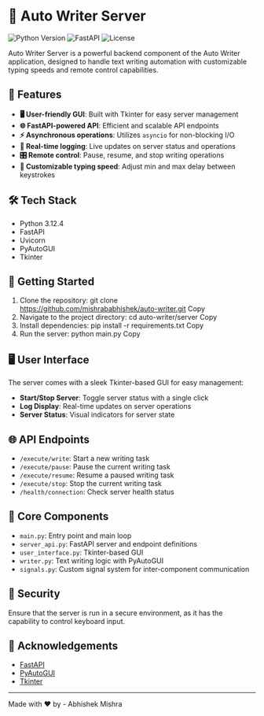 # 🚀 Auto Writer Server

![Python Version](https://img.shields.io/badge/python-3.12.4-blue.svg)
![FastAPI](https://img.shields.io/badge/FastAPI-0.111.0-green.svg)
![License](https://img.shields.io/badge/license-MIT-orange.svg)

Auto Writer Server is a powerful backend component of the Auto Writer application, designed to handle text writing automation with customizable typing speeds and remote control capabilities.

## 🌟 Features

- **🖥️ User-friendly GUI**: Built with Tkinter for easy server management
- **🌐 FastAPI-powered API**: Efficient and scalable API endpoints
- **⚡ Asynchronous operations**: Utilizes `asyncio` for non-blocking I/O
- **🔄 Real-time logging**: Live updates on server status and operations
- **🎛️ Remote control**: Pause, resume, and stop writing operations
- **🔧 Customizable typing speed**: Adjust min and max delay between keystrokes

## 🛠️ Tech Stack

- Python 3.12.4
- FastAPI
- Uvicorn
- PyAutoGUI
- Tkinter

## 🚀 Getting Started

1. Clone the repository:
git clone https://github.com/mishrababhishek/auto-writer.git
Copy
2. Navigate to the project directory:
cd auto-writer/server
Copy
3. Install dependencies:
pip install -r requirements.txt
Copy
4. Run the server:
python main.py
Copy
## 🖥️ User Interface

The server comes with a sleek Tkinter-based GUI for easy management:

- **Start/Stop Server**: Toggle server status with a single click
- **Log Display**: Real-time updates on server operations
- **Server Status**: Visual indicators for server state

## 🌐 API Endpoints

- `/execute/write`: Start a new writing task
- `/execute/pause`: Pause the current writing task
- `/execute/resume`: Resume a paused writing task
- `/execute/stop`: Stop the current writing task
- `/health/connection`: Check server health status

## 🧩 Core Components

- `main.py`: Entry point and main loop
- `server_api.py`: FastAPI server and endpoint definitions
- `user_interface.py`: Tkinter-based GUI
- `writer.py`: Text writing logic with PyAutoGUI
- `signals.py`: Custom signal system for inter-component communication

## 🔐 Security

Ensure that the server is run in a secure environment, as it has the capability to control keyboard input.

## 🙏 Acknowledgements

- [FastAPI](https://fastapi.tiangolo.com/)
- [PyAutoGUI](https://pyautogui.readthedocs.io/)
- [Tkinter](https://docs.python.org/3/library/tkinter.html)

---

Made with ❤️ by - Abhishek Mishra